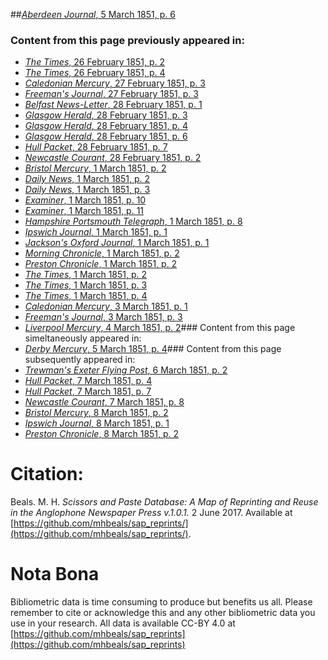 ##[*Aberdeen Journal*, 5 March 1851, p. 6](https://mhbeals.github.io/sap_html/Aberdeen-Journal/Aberdeen-Journal-5-March-1851-p-6)

### Content from this page previously appeared in:
+ [*The Times*, 26 February 1851, p. 2](https://mhbeals.github.io/sap_html/The-Times/The-Times-26-February-1851-p-2)
+ [*The Times*, 26 February 1851, p. 4](https://mhbeals.github.io/sap_html/The-Times/The-Times-26-February-1851-p-4)
+ [*Caledonian Mercury*, 27 February 1851, p. 3](https://mhbeals.github.io/sap_html/Caledonian-Mercury/Caledonian-Mercury-27-February-1851-p-3)
+ [*Freeman's Journal*, 27 February 1851, p. 3](https://mhbeals.github.io/sap_html/Freeman's-Journal/Freeman's-Journal-27-February-1851-p-3)
+ [*Belfast News-Letter*, 28 February 1851, p. 1](https://mhbeals.github.io/sap_html/Belfast-News-Letter/Belfast-News-Letter-28-February-1851-p-1)
+ [*Glasgow Herald*, 28 February 1851, p. 3](https://mhbeals.github.io/sap_html/Glasgow-Herald/Glasgow-Herald-28-February-1851-p-3)
+ [*Glasgow Herald*, 28 February 1851, p. 4](https://mhbeals.github.io/sap_html/Glasgow-Herald/Glasgow-Herald-28-February-1851-p-4)
+ [*Glasgow Herald*, 28 February 1851, p. 6](https://mhbeals.github.io/sap_html/Glasgow-Herald/Glasgow-Herald-28-February-1851-p-6)
+ [*Hull Packet*, 28 February 1851, p. 7](https://mhbeals.github.io/sap_html/Hull-Packet/Hull-Packet-28-February-1851-p-7)
+ [*Newcastle Courant*, 28 February 1851, p. 2](https://mhbeals.github.io/sap_html/Newcastle-Courant/Newcastle-Courant-28-February-1851-p-2)
+ [*Bristol Mercury*, 1 March 1851, p. 2](https://mhbeals.github.io/sap_html/Bristol-Mercury/Bristol-Mercury-1-March-1851-p-2)
+ [*Daily News*, 1 March 1851, p. 2](https://mhbeals.github.io/sap_html/Daily-News/Daily-News-1-March-1851-p-2)
+ [*Daily News*, 1 March 1851, p. 3](https://mhbeals.github.io/sap_html/Daily-News/Daily-News-1-March-1851-p-3)
+ [*Examiner*, 1 March 1851, p. 10](https://mhbeals.github.io/sap_html/Examiner/Examiner-1-March-1851-p-10)
+ [*Examiner*, 1 March 1851, p. 11](https://mhbeals.github.io/sap_html/Examiner/Examiner-1-March-1851-p-11)
+ [*Hampshire Portsmouth Telegraph*, 1 March 1851, p. 8](https://mhbeals.github.io/sap_html/Hampshire-Portsmouth-Telegraph/Hampshire-Portsmouth-Telegraph-1-March-1851-p-8)
+ [*Ipswich Journal*, 1 March 1851, p. 1](https://mhbeals.github.io/sap_html/Ipswich-Journal/Ipswich-Journal-1-March-1851-p-1)
+ [*Jackson's Oxford Journal*, 1 March 1851, p. 1](https://mhbeals.github.io/sap_html/Jackson's-Oxford-Journal/Jackson's-Oxford-Journal-1-March-1851-p-1)
+ [*Morning Chronicle*, 1 March 1851, p. 2](https://mhbeals.github.io/sap_html/Morning-Chronicle/Morning-Chronicle-1-March-1851-p-2)
+ [*Preston Chronicle*, 1 March 1851, p. 2](https://mhbeals.github.io/sap_html/Preston-Chronicle/Preston-Chronicle-1-March-1851-p-2)
+ [*The Times*, 1 March 1851, p. 2](https://mhbeals.github.io/sap_html/The-Times/The-Times-1-March-1851-p-2)
+ [*The Times*, 1 March 1851, p. 3](https://mhbeals.github.io/sap_html/The-Times/The-Times-1-March-1851-p-3)
+ [*The Times*, 1 March 1851, p. 4](https://mhbeals.github.io/sap_html/The-Times/The-Times-1-March-1851-p-4)
+ [*Caledonian Mercury*, 3 March 1851, p. 1](https://mhbeals.github.io/sap_html/Caledonian-Mercury/Caledonian-Mercury-3-March-1851-p-1)
+ [*Freeman's Journal*, 3 March 1851, p. 3](https://mhbeals.github.io/sap_html/Freeman's-Journal/Freeman's-Journal-3-March-1851-p-3)
+ [*Liverpool Mercury*, 4 March 1851, p. 2](https://mhbeals.github.io/sap_html/Liverpool-Mercury/Liverpool-Mercury-4-March-1851-p-2)### Content from this page simeltaneously appeared in:
+ [*Derby Mercury*, 5 March 1851, p. 4](https://mhbeals.github.io/sap_html/Derby-Mercury/Derby-Mercury-5-March-1851-p-4)### Content from this page subsequently appeared in:
+ [*Trewman's Exeter Flying Post*, 6 March 1851, p. 2](https://mhbeals.github.io/sap_html/Trewman's-Exeter-Flying-Post/Trewman's-Exeter-Flying-Post-6-March-1851-p-2)
+ [*Hull Packet*, 7 March 1851, p. 4](https://mhbeals.github.io/sap_html/Hull-Packet/Hull-Packet-7-March-1851-p-4)
+ [*Hull Packet*, 7 March 1851, p. 7](https://mhbeals.github.io/sap_html/Hull-Packet/Hull-Packet-7-March-1851-p-7)
+ [*Newcastle Courant*, 7 March 1851, p. 8](https://mhbeals.github.io/sap_html/Newcastle-Courant/Newcastle-Courant-7-March-1851-p-8)
+ [*Bristol Mercury*, 8 March 1851, p. 2](https://mhbeals.github.io/sap_html/Bristol-Mercury/Bristol-Mercury-8-March-1851-p-2)
+ [*Ipswich Journal*, 8 March 1851, p. 1](https://mhbeals.github.io/sap_html/Ipswich-Journal/Ipswich-Journal-8-March-1851-p-1)
+ [*Preston Chronicle*, 8 March 1851, p. 2](https://mhbeals.github.io/sap_html/Preston-Chronicle/Preston-Chronicle-8-March-1851-p-2)
                    
# Citation: 

Beals. M. H. *Scissors and Paste Database: A Map of Reprinting and Reuse in the Anglophone Newspaper Press v.1.0.1.* 2 June 2017. Available at [https://github.com/mhbeals/sap_reprints/](https://github.com/mhbeals/sap_reprints/). 
                    
# Nota Bona

Bibliometric data is time consuming to produce but benefits us all. Please remember to cite or acknowledge this and any other bibliometric data you use in your research. All data is available CC-BY 4.0 at [https://github.com/mhbeals/sap_reprints](https://github.com/mhbeals/sap_reprints)